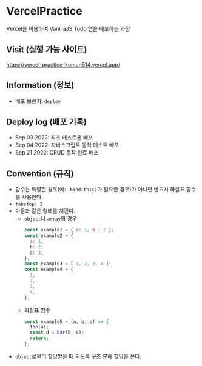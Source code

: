 # VercelPractice
Vercel을 이용하여 VanillaJS Todo 앱을 배포하는 과정

## Visit (실행 가능 사이트)
https://vercel-practice-kuman514.vercel.app/

## Information (정보)
- 배포 브랜치: `deploy`

## Deploy log (배포 기록)
- Sep 03 2022: 최초 테스트용 배포
- Sep 04 2022: 자바스크립트 동작 테스트 배포
- Sep 21 2022: CRUD 동작 완료 배포

## Convention (규칙)
- 함수는 특별한 경우(예: `.bind(this)`가 필요한 경우)가 아니면 반드시 화살표 함수를 사용한다.
- `tabstop: 2`
- 다음과 같은 형태를 지킨다.
  - `object`나 `array`의 경우
    ```JavaScript
    const example1 = { a: 1, b : 2 };
    const example2 = {
      a: 1,
      b: 2,
      c: 3,
    };
    const example3 = [ 1, 2, 3, 4 ];
    const example4 = {
      1,
      2,
      3,
      4,
    };
    ```
  - 화살표 함수
    ```JavaScript
    const example5 = (a, b, c) => {
      foo(a);
      const d = bar(b, c);
      return;
    };
    ```
- `object`로부터 할당받을 때 되도록 구조 분해 할당을 쓴다.
